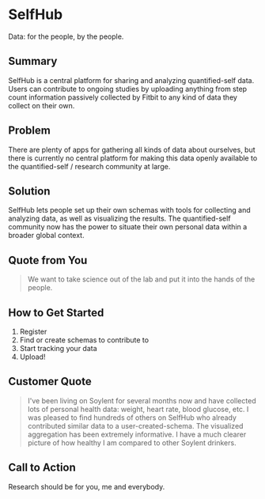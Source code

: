 # SelfHub #

Data: for the people, by the people.
  
## Summary ##
SelfHub is a central platform for sharing and analyzing quantified-self data. Users can contribute to ongoing studies by uploading anything from step count information passively collected by Fitbit to any kind of data they collect on their own.
  
## Problem ##
There are plenty of apps for gathering all kinds of data about ourselves, but there is currently no central platform for making this data openly available to the quantified-self / research community at large.

## Solution ##
SelfHub lets people set up their own schemas with tools for collecting and analyzing data, as well as visualizing the results. The quantified-self community now has the power to situate their own personal data within a broader global context.

## Quote from You ##
> We want to take science out of the lab and put it into the hands of the people.

## How to Get Started ##
  1. Register
  2. Find or create schemas to contribute to
  3. Start tracking your data
  4. Upload!

## Customer Quote ##
> I've been living on Soylent for several months now and have collected lots of personal health data: weight, heart rate, blood glucose, etc. I was pleased to find hundreds of others on SelfHub who already contributed similar data to a user-created-schema. The visualized aggregation has been extremely informative. I have a much clearer picture of how healthy I am compared to other Soylent drinkers.

## Call to Action ##
Research should be for you, me and everybody.